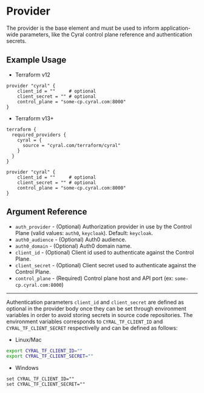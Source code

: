 # Provider

The provider is the base element and must be used to inform application-wide
parameters, like the Cyral control plane reference and authentication secrets.

## Example Usage

- Terraform v12

```hcl
provider "cyral" {
    client_id = ""     # optional
    client_secret = "" # optional
    control_plane = "some-cp.cyral.com:8000"
}
```

- Terraform v13+

```hcl
terraform {
  required_providers {
    cyral = {
      source = "cyral.com/terraform/cyral"
    }
  }
}

provider "cyral" {
    client_id = ""     # optional
    client_secret = "" # optional
    control_plane = "some-cp.cyral.com:8000"
}
```

## Argument Reference

* `auth_provider` - (Optional) Authorization provider in use by the Control Plane (valid values: `auth0`, `keycloak`). Default: `keycloak`.
* `auth0_audience` - (Optional) Auth0 audience.
* `auth0_domain` - (Optional) Auth0 domain name.
* `client_id` - (Optional) Client id used to authenticate against the Control Plane.
* `client_secret` - (Optional) Client secret used to authenticate against the Control Plane.
* `control_plane` - (Required) Control plane host and API port (ex: `some-cp.cyral.com:8000`)

----

Authentication parameters `client_id` and `client_secret` are defined as optional in the provider body once they can be set through environment variables in order to avoid storing secrets in source code repositories. The environment variables corresponds to `CYRAL_TF_CLIENT_ID` and `CYRAL_TF_CLIENT_SECRET` respectivelly and can be defined as follows:

- Linux/Mac

```bash
export CYRAL_TF_CLIENT_ID=""
export CYRAL_TF_CLIENT_SECRET=""
```

- Windows

```
set CYRAL_TF_CLIENT_ID=""
set CYRAL_TF_CLIENT_SECRET=""
```